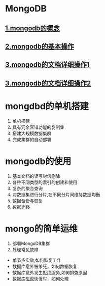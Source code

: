
# MongoDB

## [1.mongodb的概念](https://github.com/Letitmiss/DB-learning/blob/master/blog/1.mongodb1.md)
## [2.mongodb的基本操作](https://github.com/Letitmiss/DB-learning/blob/master/blog/1.mongodb2.md)
## [3.mongodb的文档详细操作1](https://github.com/Letitmiss/DB-learning/blob/master/blog/1.mongodb3.md)
## [3.mongodb的文档详细操作2](https://github.com/Letitmiss/DB-learning/blob/master/blog/1.mongodb4.md)
# mongdbd的单机搭建
1. 单机搭建
2. 具有冗余容错功能的复制集
3. 搭建大规模数据集群
4. 完成集群的自动部署

# mongodb的使用
1. 基本文档的读写封信删除
2. 各种不同类型的索引的创建和使用
3. 复杂的聚合查询
4. 对数据集进行分片,在不同分片间维持数据均衡
5. 数据备份与恢复
6. 数据迁移

# mongo的简单运维
1. 部署MongoDB集群
2. 处理常见故障
* 单节点实效,如何恢复工作
* 数据库意外被杀死，如何数据恢复
* 数据库意外发生拒绝服务,如何排查原因
* 数据库磁盘快慢时，如何处理

